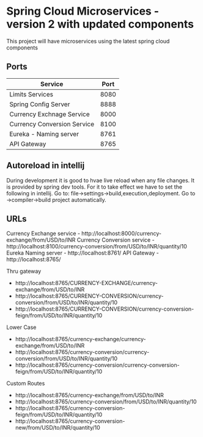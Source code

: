# Spring Cloud Microservices - version 2 with updated components   
This project will have microservices using the latest spring cloud components


## Ports
| Service | Port |
| ------- | ---- |
| Limits Services | 8080 |
| Spring Config Server | 8888 |
| Currency Exchnage Service | 8000 |
| Currency Conversion Service | 8100 |
| Eureka - Naming server | 8761 |
| API Gateway | 8765 |


## Autoreload in intellij
During development it is good to hvae live reload when any file changes.  It is provided by spring dev tools.  For it to take effect we have to set the following in intellij.  Go to: file->settings->build,execution,deployment. Go to ->compiler->build project automatically.

## URLs
Currency Exchange service - http://localhost:8000/currency-exchange/from/USD/to/INR
Currency Conversion service - http://localhost:8100/currency-conversion/from/USD/to/INR/quantity/10
Eureka Naming server - http://localhost:8761/
API Gateway - http://localhost:8765/




Thru gateway
- http://localhost:8765/CURRENCY-EXCHANGE/currency-exchange/from/USD/to/INR
- http://localhost:8765/CURRENCY-CONVERSION/currency-conversion/from/USD/to/INR/quantity/10
- http://localhost:8765/CURRENCY-CONVERSION/currency-conversion-feign/from/USD/to/INR/quantity/10



Lower Case
- http://localhost:8765/currency-exchange/currency-exchange/from/USD/to/INR
- http://localhost:8765/currency-conversion/currency-conversion/from/USD/to/INR/quantity/10
- http://localhost:8765/currency-conversion/currency-conversion-feign/from/USD/to/INR/quantity/10



Custom Routes
- http://localhost:8765/currency-exchange/from/USD/to/INR
- http://localhost:8765/currency-conversion/from/USD/to/INR/quantity/10
- http://localhost:8765/currency-conversion-feign/from/USD/to/INR/quantity/10
- http://localhost:8765/currency-conversion-new/from/USD/to/INR/quantity/10
